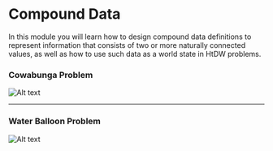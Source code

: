 # Compound Data
In this module you will learn how to design compound data definitions to represent information that consists of two or more naturally connected values, as well as how to use such data as a world state in HtDW problems.


### Cowabunga Problem
![Alt text](https://github.com/doct0rX/SoftwareDevelopment/blob/master/HowToCode_SimpleData/week3/3b:CompoundData/lecture/screens/Screen%20Shot%202018-02-27%20at%2012.34.05%20PM.png)

-----

### Water Balloon Problem
![Alt text](https://github.com/doct0rX/SoftwareDevelopment/blob/master/HowToCode_SimpleData/week3/3b:CompoundData/lecture/screens/Screen%20Shot%202018-02-27%20at%202.50.14%20PM.png)
